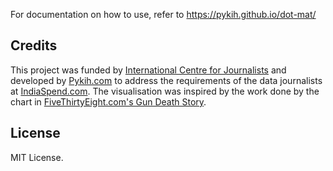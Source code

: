 For documentation on how to use, refer to https://pykih.github.io/dot-mat/

## Credits

This project was funded by <a href="http://www.icfj.org" target="_blank">International Centre for Journalists</a> and developed by <a href="https://pykih.com" target="_blank">Pykih.com</a> to address the requirements of the data journalists at <a href="http://www.indiaspend.com" target="_blank">IndiaSpend.com</a>. The visualisation was inspired by the work done by the chart in <a href="http://fivethirtyeight.com/features/gun-deaths/" target="_blank">FiveThirtyEight.com's Gun Death Story</a>.

## License

MIT License.

<!-- ## P.S. Why name it dot-mat chart? -->

<!-- Because the visualisation resembles the black and white dots that were a common sight in analog televisions (as shown in the picture). This is created due to white noise.

<img src="https://www.howitworksdaily.com/wp-content/uploads/2012/10/tvstatic.jpg"/>
 -->